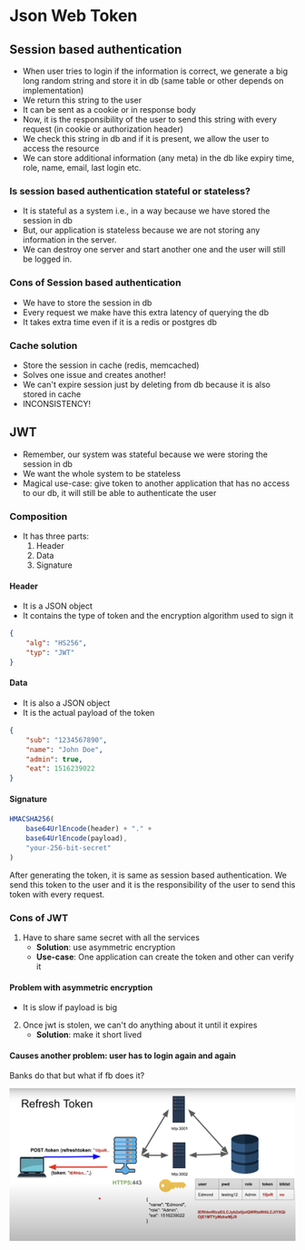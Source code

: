 # Json Web Token

## Session based authentication
- When user tries to login if the information is correct, we generate a big long random string and store it in db (same table or other depends on implementation)
- We return this string to the user
- It can be sent as a cookie or in response body
- Now, it is the responsibility of the user to send this string with every request (in cookie or authorization header)
- We check this string in db and if it is present, we allow the user to access the resource
- We can store additional information (any meta) in the db like expiry time, role, name, email, last login etc.

### Is session based authentication stateful or stateless?
- It is stateful as a system i.e., in a way because we have stored the session in db
- But, our application is stateless because we are not storing any information in the server.
- We can destroy one server and start another one and the user will still be logged in. 

### Cons of Session based authentication
- We have to store the session in db
- Every request we make have this extra latency of querying the db
- It takes extra time even if it is a redis or postgres db

### Cache solution
- Store the session in cache (redis, memcached)
- Solves one issue and creates another!
- We can't expire session just by deleting from db because it is also stored in cache
- INCONSISTENCY!

## JWT
- Remember, our system was stateful because we were storing the session in db
- We want the whole system to be stateless
- Magical use-case: give token to another application that has no access to our db, it will still be able to authenticate the user

### Composition
- It has three parts:
    1. Header
    2. Data
    3. Signature

#### Header 
- It is a JSON object
- It contains the type of token and the encryption algorithm used to sign it
```json
{
    "alg": "HS256",
    "typ": "JWT"
}
```

#### Data
- It is also a JSON object
- It is the actual payload of the token
```json
{
    "sub": "1234567890",
    "name": "John Doe",
    "admin": true,
    "eat": 1516239022
}
```

#### Signature
```js
HMACSHA256(
    base64UrlEncode(header) + "." +
    base64UrlEncode(payload),
    "your-256-bit-secret"
)
```

After generating the token, it is same as session based authentication. We send this token to the user and it is the responsibility of the user to send this token with every request.

### Cons of JWT
1. Have to share same secret with all the services
    - **Solution**: use asymmetric encryption
    - **Use-case**: One application can create the token and other can verify it

#### Problem with asymmetric encryption
- It is slow if payload is big

2. Once jwt is stolen, we can't do anything about it until it expires
    - **Solution**: make it short lived
    
#### Causes another problem: user has to login again and again
Banks do that but what if fb does it?

![alt text](./imgs/refresh-token.png)
    

